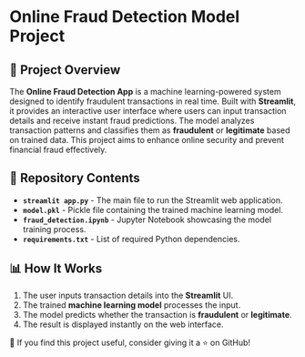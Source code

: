 # Online Fraud Detection Model Project

## 🚀 Project Overview

The **Online Fraud Detection App** is a machine learning-powered system designed to identify fraudulent transactions in real time. Built with **Streamlit**, it provides an interactive user interface where users can input transaction details and receive instant fraud predictions. The model analyzes transaction patterns and classifies them as **fraudulent** or **legitimate** based on trained data. This project aims to enhance online security and prevent financial fraud effectively.

## 📂 Repository Contents

- **`streamlit app.py`** - The main file to run the Streamlit web application.
- **`model.pkl`** - Pickle file containing the trained machine learning model.
- **`fraud_detection.ipynb`** - Jupyter Notebook showcasing the model training process.
- **`requirements.txt`** - List of required Python dependencies.

## 📊 How It Works

1. The user inputs transaction details into the **Streamlit** UI.
2. The trained **machine learning model** processes the input.
3. The model predicts whether the transaction is **fraudulent** or **legitimate**.
4. The result is displayed instantly on the web interface.


🌟 If you find this project useful, consider giving it a ⭐ on GitHub!
